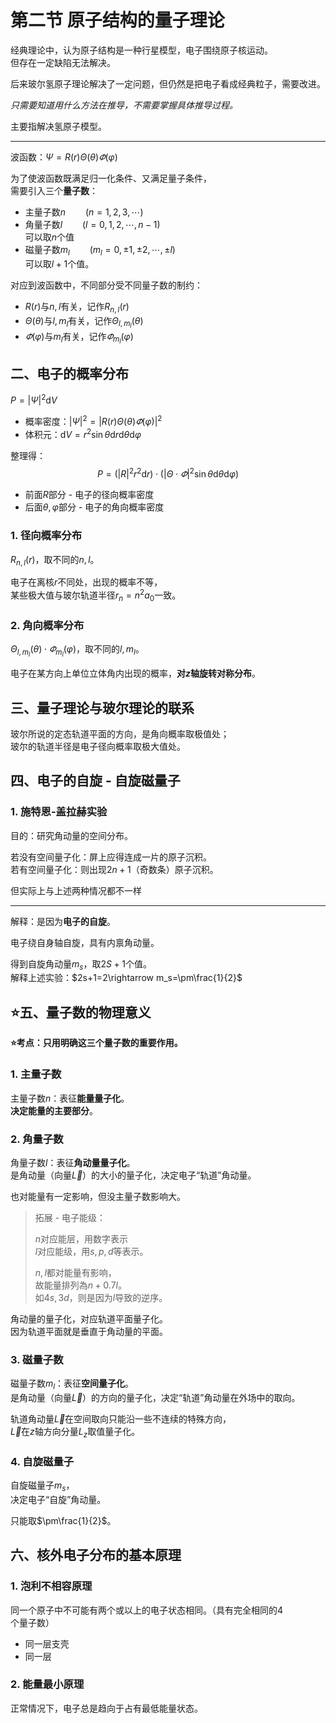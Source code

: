 # 第二节 原子结构的量子理论

经典理论中，认为原子结构是一种行星模型，电子围绕原子核运动。  
但存在一定缺陷无法解决。

后来玻尔氢原子理论解决了一定问题，但仍然是把电子看成经典粒子，需要改进。

*只需要知道用什么方法在推导，不需要掌握具体推导过程。*

主要指解决氢原子模型。

---

波函数：$\Psi=R(r)\Theta(\theta)\varPhi(\varphi)$

为了使波函数既满足归一化条件、又满足量子条件，  
需要引入三个**量子数**：

* 主量子数$n\qquad(n=1,2,3,\cdots)$
* 角量子数$l\qquad(l=0,1,2,\cdots,n-1)$  
  可以取$n$个值
* 磁量子数$m_l\qquad(m_l=0,\pm1,\pm2,\cdots,\pm l)$  
  可以取$l+1$个值。

对应到波函数中，不同部分受不同量子数的制约：

* $R(r)$与$n,l$有关，记作$R_{n,l}(r)$
* $\Theta(\theta)$与$l,m_l$有关，记作$\Theta_{l,m_l}(\theta)$
* $\varPhi(\varphi)$与$m_l$有关，记作$\varPhi_{m_l}(\varphi)$

## 二、电子的概率分布

$P=|\Psi|^2 \textrm{d}V$

* 概率密度：$|\Psi|^2=|R(r)\Theta(\theta)\varPhi(\varphi)|^2$
* 体积元：$\textrm{d}V=r^2\sin\theta\textrm{d}r\textrm{d}\theta\textrm{d}\varphi$

整理得：
$$
P=(|R|^2r^2\textrm{d}r) \cdot (|\Theta\cdot\varPhi|^2\sin\theta\textrm{d}\theta\textrm{d}\varphi)
$$

* 前面$R$部分 - 电子的径向概率密度
* 后面$\theta,\varphi$部分 - 电子的角向概率密度

### 1. 径向概率分布

$R_{n,l}(r)$，取不同的$n,l$。

电子在离核$r$不同处，出现的概率不等，  
某些极大值与玻尔轨道半径$r_n=n^2a_0$一致。

### 2. 角向概率分布

$\Theta_{l,m_l}(\theta)\cdot\varPhi_{m_l}(\varphi)$，取不同的$l,m_l$。

电子在某方向上单位立体角内出现的概率，**对$z$轴旋转对称分布**。

## 三、量子理论与玻尔理论的联系

玻尔所说的定态轨道平面的方向，是角向概率取极值处；  
玻尔的轨道半径是电子径向概率取极大值处。

## 四、电子的自旋 - 自旋磁量子

### 1. 施特恩-盖拉赫实验

目的：研究角动量的空间分布。

若没有空间量子化：屏上应得连成一片的原子沉积。  
若有空间量子化：则出现$2n+1$（奇数条）原子沉积。

但实际上与上述两种情况都不一样

---

解释：是因为**电子的自旋**。

电子绕自身轴自旋，具有内禀角动量。

得到自旋角动量$m_s$，取$2S+1$个值。  
解释上述实验：$2s+1=2\rightarrow m_s=\pm\frac{1}{2}$

## ⭐五、量子数的物理意义

**⭐考点：只用明确这三个量子数的重要作用。**

### 1. 主量子数

主量子数$n$：表征**能量量子化**。  
**决定能量的主要部分**。

### 2. 角量子数

角量子数$l$：表征**角动量量子化**。  
是角动量（向量$\vec{L}$）的大小的量子化，决定电子“轨道”角动量。

也对能量有一定影响，但没主量子数影响大。

> 拓展 - 电子能级：
>
> $n$对应能层，用数字表示  
> $l$对应能级，用$s,p,d$等表示。
>
> $n,l$都对能量有影响，  
> 故能量排列為$n+0.7l$。  
> 如$4s,3d$，则是因为$l$导致的逆序。

角动量的量子化，对应轨道平面量子化。  
因为轨道平面就是垂直于角动量的平面。

### 3. 磁量子数

磁量子数$m_l$：表征**空间量子化**。  
是角动量（向量$\vec{L}$）的方向的量子化，决定“轨道”角动量在外场中的取向。

轨道角动量$\vec{L}$在空间取向只能沿一些不连续的特殊方向，  
$\vec{L}$在$z$轴方向分量$L_z$取值量子化。

### 4. 自旋磁量子

自旋磁量子$m_s$，  
决定电子“自旋”角动量。

只能取$\pm\frac{1}{2}$。

## 六、核外电子分布的基本原理

### 1. 泡利不相容原理

同一个原子中不可能有两个或以上的电子状态相同。（具有完全相同的$4$个量子数）

* 同一层支壳
* 同一层

### 2. 能量最小原理

正常情况下，电子总是趋向于占有最低能量状态。
